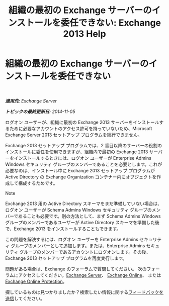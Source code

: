 ﻿---
title: '組織の最初の Exchange サーバーのインストールを委任できない: Exchange 2013 Help'
TOCTitle: 組織の最初の Exchange サーバーのインストールを委任できない
ms:assetid: bd1dbf09-5465-40fa-8668-ef99f753ba45
ms:mtpsurl: https://technet.microsoft.com/ja-jp/library/ms.exch.setupreadiness.delegatedbridgeheadfirstinstall(v=EXCHG.150)
ms:contentKeyID: 48269999
ms.date: 04/24/2018
mtps_version: v=EXCHG.150
ms.translationtype: HT
---

# 組織の最初の Exchange サーバーのインストールを委任できない

 

_**適用先:** Exchange Server_

_**トピックの最終更新日:** 2014-11-05_

ログオン ユーザーが、組織に最初の Exchange 2013 サーバーをインストールするために必要なアカウントのアクセス許可を持っていないため、Microsoft Exchange Server 2013 セットアップ プログラムを続行できません。

Exchange 2013 セットアップ プログラムでは、2 番目以降のサーバーの役割のインストールに委任を使用できますが、組織内で最初の Exchange 2013 サーバーをインストールするときには、ログオン ユーザーが Enterprise Admins Windows セキュリティ グループのメンバーであることを必要とします。これが必要なのは、インストール中に Exchange 2013 セットアップ プログラムが Active Directory の Exchange Organization コンテナー内にオブジェクトを作成して構成するためです。


> [!NOTE]
> Exchange 2013 用の Active Directory スキーマをまだ準備していない場合は、ログオン ユーザーが Schema Admins Windows セキュリティ グループのメンバーであることも必要です。別の方法として、まず Schema Admins Windows グループのメンバーであるユーザーが Active Directory スキーマを準備した後で、Exchange 2013 をインストールすることもできます。



この問題を解決するには、ログオン ユーザーを Enterprise Admins セキュリティ グループのメンバーとして追加します。または、Enterprise Admins セキュリティ グループのメンバーであるアカウントにログオンします。その後、Exchange 2013 セットアップ プログラムを再度実行します。

問題がある場合は、Exchange のフォーラムで質問してください。 次のフォーラムにアクセスしてください。[Exchange Server](https://go.microsoft.com/fwlink/p/?linkid=60612)、 [Exchange Online](https://go.microsoft.com/fwlink/p/?linkid=267542)、 または [Exchange Online Protection](https://go.microsoft.com/fwlink/p/?linkid=285351)。

探しているものは見つかりましたか？検索したい情報に関する[フィードバックを送信](mailto:exsetuphelpfeedback@microsoft.com?subject=exchange%202013%20setup%20help%20feedback)してください。

